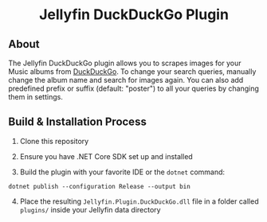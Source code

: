 <h1 align="center">Jellyfin DuckDuckGo Plugin</h1>

## About

The Jellyfin DuckDuckGo plugin allows you to scrapes images for your Music albums from <a href="https://duckduckgo.com/">DuckDuckGo</a>. To change your search queries, manually change the album name and search for images again. You can also add predefined prefix or suffix (default: "poster") to all your queries by changing them in settings.


## Build & Installation Process

1. Clone this repository

2. Ensure you have .NET Core SDK set up and installed

3. Build the plugin with your favorite IDE or the `dotnet` command:

```
dotnet publish --configuration Release --output bin
```

4. Place the resulting `Jellyfin.Plugin.DuckDuckGo.dll` file in a folder called `plugins/` inside your Jellyfin data directory
